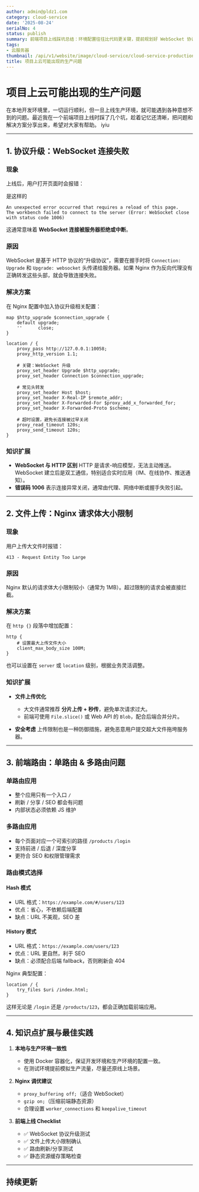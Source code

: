 ```yaml
---
author: admin@pldz1.com
category: cloud-service
date: '2025-08-24'
serialNo: 4
status: publish
summary: 前端项目上线踩坑总结：环境配置往往比代码更关键，提前规划好 WebSocket 协议升级、文件上传限制和路由策略，能让生产环境少走弯路。
tags:
- 云服务器
thumbnail: /api/v1/website/image/cloud-service/cloud-service-production-issue-for-web-project-thumbnail.png
title: 项目上云可能出现的生产问题
---
```


# 项目上云可能出现的生产问题

在本地开发环境里，一切运行顺利，但一旦上线生产环境，就可能遇到各种意想不到的问题。最近我在一个前端项目上线时踩了几个坑，趁着记忆还清晰，把问题和解决方案分享出来，希望对大家有帮助。
iyiu


---

## 1. 协议升级：WebSocket 连接失败

### 现象

上线后，用户打开页面时会报错：

是这样的

```
An unexpected error occurred that requires a reload of this page.
The workbench failed to connect to the server (Error: WebSocket close with status code 1006)
```

这通常意味着 **WebSocket 连接被服务器拒绝或中断**。

### 原因

WebSocket 是基于 HTTP 协议的“升级协议”，需要在握手时将 `Connection: Upgrade` 和 `Upgrade: websocket` 头传递给服务器。如果 Nginx 作为反向代理没有正确转发这些头部，就会导致连接失败。

### 解决方案

在 Nginx 配置中加入协议升级相关配置：

```nginx
map $http_upgrade $connection_upgrade {
    default upgrade;
    ''      close;
}

location / {
    proxy_pass http://127.0.0.1:10058;
    proxy_http_version 1.1;

    # 关键：WebSocket 升级
    proxy_set_header Upgrade $http_upgrade;
    proxy_set_header Connection $connection_upgrade;

    # 常见头转发
    proxy_set_header Host $host;
    proxy_set_header X-Real-IP $remote_addr;
    proxy_set_header X-Forwarded-For $proxy_add_x_forwarded_for;
    proxy_set_header X-Forwarded-Proto $scheme;

    # 超时设置，避免长连接被过早关闭
    proxy_read_timeout 120s;
    proxy_send_timeout 120s;
}
```

### 知识扩展

* **WebSocket 与 HTTP 区别**
  HTTP 是请求-响应模型，无法主动推送。WebSocket 建立后是双工通信，特别适合实时应用（IM、在线协作、推送通知）。
* **错误码 1006**
  表示连接异常关闭，通常由代理、网络中断或握手失败引起。

---

## 2. 文件上传：Nginx 请求体大小限制

### 现象

用户上传大文件时报错：

```
413 - Request Entity Too Large
```

### 原因

Nginx 默认的请求体大小限制较小（通常为 1MB）。超过限制的请求会被直接拦截。

### 解决方案

在 `http {}` 段落中增加配置：

```nginx
http {
    # 设置最大上传文件大小
    client_max_body_size 100M;
}
```

也可以设置在 `server` 或 `location` 级别，根据业务灵活调整。

### 知识扩展

* **文件上传优化**

  * 大文件通常推荐 **分片上传 + 秒传**，避免单次请求过大。
  * 前端可使用 `File.slice()` 或 Web API 的 `Blob`，配合后端合并分片。
* **安全考虑**
  上传限制也是一种防御措施，避免恶意用户提交超大文件拖垮服务器。

---

## 3. 前端路由：单路由 & 多路由问题

### 单路由应用

* 整个应用只有一个入口 `/`
* 刷新 / 分享 / SEO 都会有问题
* 内部状态必须依赖 JS 维护

### 多路由应用

* 每个页面对应一个可索引的路径 `/products` `/login`
* 支持前进 / 后退 / 深度分享
* 更符合 SEO 和权限管理需求

### 路由模式选择

#### Hash 模式

* URL 格式：`https://example.com/#/users/123`
* 优点：省心，不依赖后端配置
* 缺点：URL 不美观，SEO 差

#### History 模式

* URL 格式：`https://example.com/users/123`
* 优点：URL 更自然，利于 SEO
* 缺点：必须配合后端 fallback，否则刷新会 404

Nginx 典型配置：

```nginx
location / {
    try_files $uri /index.html;
}
```

这样无论是 `/login` 还是 `/products/123`，都会正确加载前端应用。

---

## 4. 知识点扩展与最佳实践

1. **本地与生产环境一致性**

   * 使用 Docker 容器化，保证开发环境和生产环境的配置一致。
   * 在测试环境提前模拟生产流量，尽量还原线上场景。

2. **Nginx 调优建议**

   * `proxy_buffering off;`（适合 WebSocket）
   * `gzip on;`（压缩前端静态资源）
   * 合理设置 `worker_connections` 和 `keepalive_timeout`

3. **前端上线 Checklist**

   * ✅ WebSocket 协议升级测试
   * ✅ 文件上传大小限制确认
   * ✅ 路由刷新/分享测试
   * ✅ 静态资源缓存策略检查

---

## 持续更新